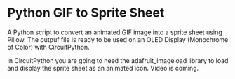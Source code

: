 # Python GIF to Sprite Sheet
 A Python script to convert an animated GIF image into a sprite sheet using Pillow. The outpuf file is ready to be used on an OLED Display (Monochrome of Color) with CircuitPython.
 
 In CircuitPython you are going to need the adafruit_imageload library to load and display the sprite sheet as an animated icon. Video is coming.
